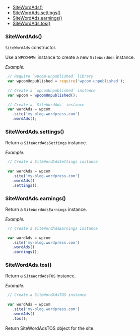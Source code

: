   - [SiteWordAds()](#sitewordads)
  - [SiteWordAds.settings()](#sitewordadssettings)
  - [SiteWordAds.earnings()](#sitewordadsearnings)
  - [SiteWordAds.tos()](#sitewordadstos)

### SiteWordAds()

  `SiteWordAds` constructor.
  
  Use a `WPCOM#Me` instance to create a new `SiteWordAds` instance.
  
  *Example:*
```js
 // Require `wpcom-unpublished` library
 var wpcomUnpublished = require('wpcom-unpublished');
 
 // Create a `wpcomUnpublished` instance
 var wpcom = wpcomUnpublished();
 
 // Create a `SiteWordAds` instance
 var wordAds = wpcom
   .site('my-blog.wordpress.com')
   .wordAds();
```

### SiteWordAds.settings()

  Return a `SiteWordAdsSettings` instance.
  
  *Example:*
```js
 // Create a SiteWordAdsSettings instance
 
 var wordAds = wpcom
   .site('my-blog.wordpress.com')
   .wordAds()
   .settings();
```

### SiteWordAds.earnings()

  Return a `SiteWordAdsEarnings` instance.
  
  *Example:*
```js
 // Create a SiteWordAdsEarnings instance
 
 var wordAds = wpcom
   .site('my-blog.wordpress.com')
   .wordAds()
   .earnings();
```

### SiteWordAds.tos()

  Return a `SiteWordAdsTOS` instance.
  
  *Example:*
```js
 // Create a SiteWordAdsTOS instance
 
 var wordAds = wpcom
   .site('my-blog.wordpress.com')
   .wordAds()
   .tos();
```

  
  Return  SiteWordAdsTOS object for the site.
